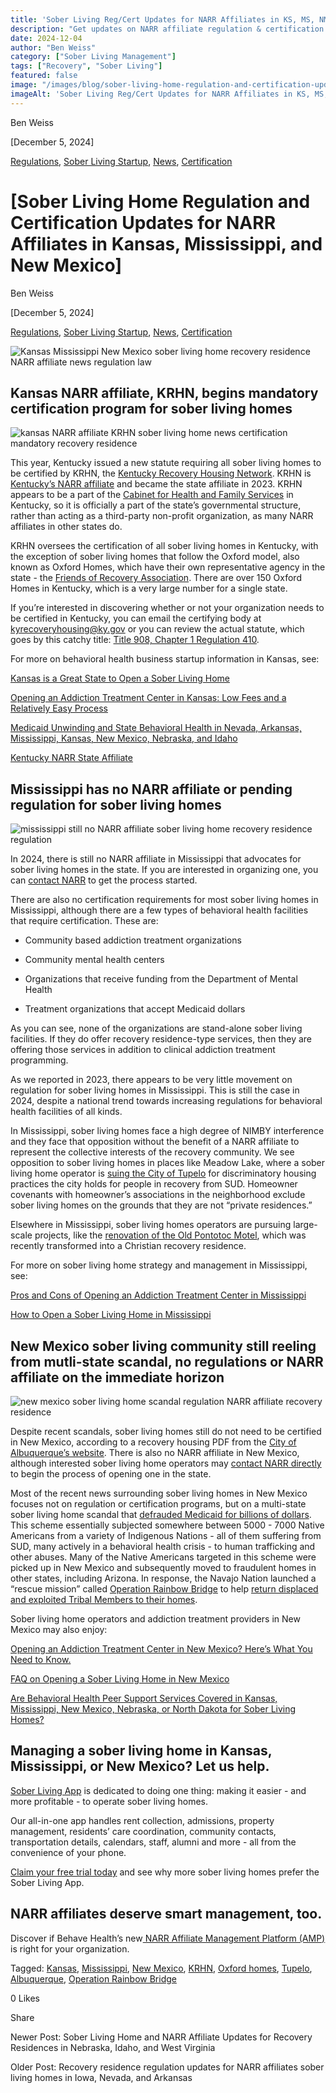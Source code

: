 ```yaml
---
title: 'Sober Living Reg/Cert Updates for NARR Affiliates in KS, MS, NM'
description: "Get updates on NARR affiliate regulation & certification for sober living in Kansas, Mississippi & New Mexico via Sober Living App."
date: 2024-12-04
author: "Ben Weiss"
category: ["Sober Living Management"]
tags: ["Recovery", "Sober Living"]
featured: false
image: "/images/blog/sober-living-home-regulation-and-certification-updates-for-narr-affiliates-in-kansas-mississippi-and-new-mexico/Screen_Shot_2024-12-04_at_7.40.48_PM.png"
imageAlt: 'Sober Living Reg/Cert Updates for NARR Affiliates in KS, MS, NM'
---
```


Ben Weiss

[December 5, 2024]

[Regulations](/sober-living-app-blog/category/Regulations), [Sober Living Startup](/sober-living-app-blog/category/Sober+Living+Startup), [News](/sober-living-app-blog/category/News), [Certification](/sober-living-app-blog/category/Certification)

#  [Sober Living Home Regulation and Certification Updates for NARR Affiliates in Kansas, Mississippi, and New Mexico]

Ben Weiss

[December 5, 2024]

[Regulations](/sober-living-app-blog/category/Regulations), [Sober Living Startup](/sober-living-app-blog/category/Sober+Living+Startup), [News](/sober-living-app-blog/category/News), [Certification](/sober-living-app-blog/category/Certification)

![Kansas Mississippi New Mexico sober living home recovery residence NARR affiliate news regulation law](/images/blog/sober-living-home-regulation-and-certification-updates-for-narr-affiliates-in-kansas-mississippi-and-new-mexico/Screen_Shot_2024-12-04_at_7.40.48_PM.png)

## Kansas NARR affiliate, KRHN, begins mandatory certification program for sober living homes

![kansas NARR affiliate KRHN sober living home news certification mandatory recovery residence](/images/blog/sober-living-home-regulation-and-certification-updates-for-narr-affiliates-in-kansas-mississippi-and-new-mexico/Screen_Shot_2024-12-04_at_7.38.58_PM.png)

This year, Kentucky issued a new statute requiring all sober living homes to be certified by KRHN, the [Kentucky Recovery Housing Network](https://www.chfs.ky.gov/agencies/dbhdid/Pages/krhn.aspx). KRHN is [Kentucky’s NARR affiliate](https://narronline.org/affiliate/kentucky-recovery-housing-network/) and became the state affiliate in 2023. KRHN appears to be a part of the [Cabinet for Health and Family Services](https://www.chfs.ky.gov/Pages/index.aspx) in Kentucky, so it is officially a part of the state’s governmental structure, rather than acting as a third-party non-profit organization, as many NARR affiliates in other states do. 

KRHN oversees the certification of all sober living homes in Kentucky, with the exception of sober living homes that follow the Oxford model, also known as Oxford Homes, which have their own representative agency in the state - the [Friends of Recovery Association](https://www.friendsofrecovery.com/). There are over 150 Oxford Homes in Kentucky, which is a very large number for a single state. 

If you’re interested in discovering whether or not your organization needs to be certified in Kentucky, you can email the certifying body at [kyrecoveryhousing@ky.gov](mailto:kyrecoveryhousing@ky.gov) or you can review the actual statute, which goes by this catchy title: [Title 908, Chapter 1 Regulation 410](https://apps.legislature.ky.gov/law/kar/titles/908/001/410/). 

For more on behavioral health business startup information in Kansas, see:

[Kansas is a Great State to Open a Sober Living Home](/2023/1/10/kansas-is-a-great-state-to-open-a-sober-living-home)

[Opening an Addiction Treatment Center in Kansas: Low Fees and a Relatively Easy Process ](https://behavehealth.com/blog/2022/3/15/opening-an-addiction-treatment-center-in-kansas-low-fees-and-a-relatively-easy-processnbsp)

[Medicaid Unwinding and State Behavioral Health in Nevada, Arkansas, Mississippi, Kansas, New Mexico, Nebraska, and Idaho ](https://behavehealth.com/blog/2023/4/27/medicaid-unwinding-and-state-behavioral-health-in-nevada-arkansas-mississippi-kansas-new-mexico-nebraska-and-idahonbsp)

[Kentucky NARR State Affiliate](/sober-living-app-blog/kentucky-narr-state-affiliate)

## Mississippi has no NARR affiliate or pending regulation for sober living homes 

![mississippi still no NARR affiliate sober living home recovery residence regulation](/images/blog/sober-living-home-regulation-and-certification-updates-for-narr-affiliates-in-kansas-mississippi-and-new-mexico/Screen_Shot_2024-12-04_at_7.39.11_PM.png)

In 2024, there is still no NARR affiliate in Mississippi that advocates for sober living homes in the state. If you are interested in organizing one, you can [contact NARR](https://narronline.org/affiliates/certification/) to get the process started. 

There are also no certification requirements for most sober living homes in Mississippi, although there are a few types of behavioral health facilities that require certification. These are: 

  * Community based addiction treatment organizations

  * Community mental health centers 

  * Organizations that receive funding from the Department of Mental Health 

  * Treatment organizations that accept Medicaid dollars

As you can see, none of the organizations are stand-alone sober living facilities. If they do offer recovery residence-type services, then they are offering those services in addition to clinical addiction treatment programming.

As we reported in 2023, there appears to be very little movement on regulation for sober living homes in Mississippi. This is still the case in 2024, despite a national trend towards increasing regulations for behavioral health facilities of all kinds. 

In Mississippi, sober living homes face a high degree of NIMBY interference and they face that opposition without the benefit of a NARR affiliate to represent the collective interests of the recovery community. We see opposition to sober living homes in places like Meadow Lake, where a sober living home operator is [suing the City of Tupelo](https://www.djournal.com/news/local/meadow-lake-1st-step-sober-living-lawsuits-continue/article_3e2282d1-6780-5380-bdcc-442a610b8461.html) for discriminatory housing practices the city holds for people in recovery from SUD. Homeowner covenants with homeowner’s associations in the neighborhood exclude sober living homes on the grounds that they are not “private residences.”

Elsewhere in Mississippi, sober living homes operators are pursuing large-scale projects, like the [renovation of the Old Pontotoc Motel](https://www.wtva.com/news/local/old-pontotoc-motel-is-being-transformed-into-recovery-center/article_f1dfccd6-c79b-11ee-8c46-77e8f87546ff.html), which was recently transformed into a Christian recovery residence.

For more on sober living home strategy and management in Mississippi, see:

[Pros and Cons of Opening an Addiction Treatment Center in Mississippi](https://behavehealth.com/blog/2022/3/10/pros-and-cons-of-opening-an-addiction-treatment-center-in-mississippi)

[How to Open a Sober Living Home in Mississippi](/2023/1/9/how-to-open-a-sober-living-home-in-mississippi)

## New Mexico sober living community still reeling from mutli-state scandal, no regulations or NARR affiliate on the immediate horizon

![new mexico sober living home scandal regulation NARR affiliate recovery residence](/images/blog/sober-living-home-regulation-and-certification-updates-for-narr-affiliates-in-kansas-mississippi-and-new-mexico/Screen_Shot_2024-12-04_at_7.39.20_PM.png)

Despite recent scandals, sober living homes still do not need to be certified in New Mexico, according to a recovery housing PDF from the [City of Albuquerque’s website](/www.cabq.gov/health-housing-homelessness/documents/recover-housing-study_final.pdf). There is also no NARR affiliate in New Mexico, although interested sober living home operators may [contact NARR directly](https://narronline.org/) to begin the process of opening one in the state. 

Most of the recent news surrounding sober living homes in New Mexico focuses not on regulation or certification programs, but on a multi-state sober living home scandal that [defrauded Medicaid for billions of dollars](https://www.koat.com/article/new-mexico-fraud-arrests-missing-cases/61478668). This scheme essentially subjected somewhere between 5000 - 7000 Native Americans from a variety of Indigenous Nations - all of them suffering from SUD, many actively in a behavioral health crisis - to human trafficking and other abuses. Many of the Native Americans targeted in this scheme were picked up in New Mexico and subsequently moved to fraudulent homes in other states, including Arizona. In response, the Navajo Nation launched a “rescue mission” called [Operation Rainbow Bridge](https://operationrainbowbridge.com/) to help [return displaced and exploited Tribal Members to their homes](https://www.aspenpublicradio.org/2024-10-09/efforts-continue-to-bring-home-navajo-tribal-members-targeted-by-fraudulent-sober-living-homes). 

Sober living home operators and addiction treatment providers in New Mexico may also enjoy:

[Opening an Addiction Treatment Center in New Mexico? Here’s What You Need to Know. ](https://behavehealth.com/blog/2022/3/17/opening-an-addiction-treatment-center-in-new-mexico-heres-what-you-need-to-know-nbsp)

[FAQ on Opening a Sober Living Home in New Mexico ](/2023/1/12/faq-on-opening-a-sober-living-home-in-new-mexiconbsp)

[Are Behavioral Health Peer Support Services Covered in Kansas, Mississippi, New Mexico, Nebraska, or North Dakota for Sober Living Homes?](/sober-living-app-blog/are-behavioral-health-peer-support-services-covered-in-kansas-mississippi-new-mexico-nebraska-or-north-dakota-for-sober-living-homes)

## Managing a sober living home in Kansas, Mississippi, or New Mexico? Let us help.

[Sober Living App](/) is dedicated to doing one thing: making it easier - and more profitable - to operate sober living homes. 

Our all-in-one app handles rent collection, admissions, property management, residents’ care coordination, community contacts, transportation details, calendars, staff, alumni and more - all from the convenience of your phone. 

[Claim your free trial today](https://behavehealth.com/get-started?__hstc=135632115.075701b9fb7ccd58adc7b5b57a792227.1708902226082.1722205853113.1722795767849.32&__hssc=135632115.7.1722795767849&__hsfp=3530606189) and see why more sober living homes prefer the Sober Living App.

## NARR affiliates deserve smart management, too.

Discover if Behave Health’s new[ NARR Affiliate Management Platform (AMP)](https://behavehealth.com/narr-affiliate) is right for your organization.

Tagged: [Kansas](/sober-living-app-blog/tag/Kansas), [Mississippi](/sober-living-app-blog/tag/Mississippi), [New Mexico](/sober-living-app-blog/tag/New+Mexico), [KRHN](/sober-living-app-blog/tag/KRHN), [Oxford homes](/sober-living-app-blog/tag/Oxford+homes), [Tupelo](/sober-living-app-blog/tag/Tupelo), [Albuquerque](/sober-living-app-blog/tag/Albuquerque), [Operation Rainbow Bridge](/sober-living-app-blog/tag/Operation+Rainbow+Bridge)

0 Likes

Share

Newer Post: Sober Living Home and NARR Affiliate Updates for Recovery Residences in Nebraska, Idaho, and West Virginia

Older Post: Recovery residence regulation updates for NARR affiliates sober living homes in Iowa, Nevada, and Arkansas